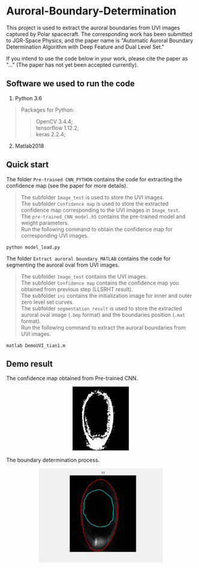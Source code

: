 # Auroral-Boundary-Determination
This project is used to extract the auroral boundaries from UVI images captured by Polar spacecraft. The corresponding work has been submitted to JGR-Space Physics, and the paper name is "Automatic Auroral Boundary Determination Algorithm with Deep Feature and Dual Level Set." 

If you intend to use the code below in your work, please cite the paper as "..." (The paper has not yet been accepted currently).

## Software we used to run the code

1. Python 3.6
>Packages for Python:
>>OpenCV 3.4.4;   
>>tensorflow 1.12.2;    
>>keras 2.2.4;
2. Matlab2018

## Quick start
The folder `Pre-trained CNN_PYTHON` contains the code for extracting the confidence map (see the paper for more details).  
>The subfolder `Image_test` is used to store the UVI images.  
>The subfolder `Confidence map` is used to store the extracted confidence map corresponding to the UVI images in `Image_test`.   
>The `pre-trained_CNN_model.h5` contains the pre-trained model and weight parameters.  
>Run the following command to obtain the confidence map for corresponding UVI images.     

```
python model_load.py
```
The folder `Extract auroral boundary_MATLAB` contains the code for segmenting the auroral oval from UVI images.  
>The subfolder `Image_test` contains the UVI images.  
>The subfolder `Confidence map` contains the confidence map you obtained from previous step (LLSRHT result).  
>The subfolder `ini` contains the initialization image for inner and outer zero level set curves.  
>The subfolder `segmentation_result` is used to store the extracted auroral oval image (`.bmp` format) and the boundaries position (`.mat` format).  
>Run the following command to extract the auroral boundaries from UVI images.  
```
matlab DemoUVI_tian1.m
```

## Demo result
The confidence map obtained from Pre-trained CNN.<br>

<div align="center"><img width="150" height="170" src="https://github.com/shuaichentian/Auroral-Boundary-Determination/blob/master/Pre-trained%20CNN_PYTHON/Confidence%20map/1997010_034012_confidence%20map.bmp"/></div>

The boundary determination process.
<div align="center"><img width="330" height="250" src="https://github.com/shuaichentian/Auroral-Boundary-Determination/blob/master/Extract%20auroral%20boundary_MATLAB/ectract_boundary.gif"/></div>

